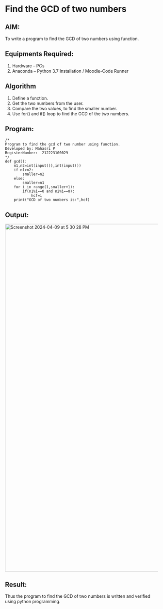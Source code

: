 # Find the GCD of two numbers

## AIM:
To write a program to find the GCD of two numbers using function.

## Equipments Required:
1. Hardware – PCs
2. Anaconda – Python 3.7 Installation / Moodle-Code Runner

## Algorithm
1. Define a function.
2. Get the two numbers from the user.
3. Compare the two values, to find the smaller number.
4. Use for() and if() loop to find the GCD of the two numbers.

## Program:
```
/*
Program to find the gcd of two number using function.
Developed by: Mahasri P
RegisterNumber:  212223100029
*/
def gcd():
    n1,n2=int(input()),int(input())
    if n1>n2:
        smaller=n2
    else:
        smaller=n1
    for i in range(1,smaller+1):
        if(n1%i==0 and n2%i==0):
            hcf=i
    print("GCD of two numbers is:",hcf)

```

## Output:

<img width="1140" alt="Screenshot 2024-04-09 at 5 30 28 PM" src="https://github.com/mahasri06/GCD-of-two-numbers/assets/139841897/cb8866a2-91c9-48f7-8570-6678db415dec">


## Result:
Thus the program to find the GCD of two numbers is written and verified using python programming.
